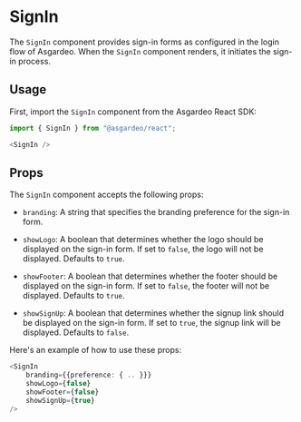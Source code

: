 <!--
 * Copyright (c) 2024, WSO2 LLC. (https://www.wso2.com).
 *
 * WSO2 LLC. licenses this file to you under the Apache License,
 * Version 2.0 (the "License"); you may not use this file except
 * in compliance with the License.
 * You may obtain a copy of the License at
 *
 *     http://www.apache.org/licenses/LICENSE-2.0
 *
 * Unless required by applicable law or agreed to in writing,
 * software distributed under the License is distributed on an
 * "AS IS" BASIS, WITHOUT WARRANTIES OR CONDITIONS OF ANY
 * KIND, either express or implied. See the License for the
 * specific language governing permissions and limitations
 * under the License.
-->

# SignIn

The `SignIn` component provides sign-in forms as configured in the login flow of Asgardeo. When the `SignIn` component renders,
it initiates the sign-in process.

## Usage

First, import the `SignIn` component from the Asgardeo React SDK:

```ts
import { SignIn } from "@asgardeo/react";

<SignIn />
```

## Props

The `SignIn` component accepts the following props:

- `branding`: A string that specifies the branding preference for the sign-in form.

- `showLogo`: A boolean that determines whether the logo should be displayed on the sign-in form. If set to `false`, the logo will not be displayed. Defaults to `true`.

- `showFooter`: A boolean that determines whether the footer should be displayed on the sign-in form. If set to `false`, the footer will not be displayed. Defaults to `true`.

- `showSignUp`: A boolean that determines whether the signup link should be displayed on the sign-in form. If set to `true`, the signup link will be displayed. Defaults to `false`.

Here's an example of how to use these props:

```ts
<SignIn
    branding={{preference: { .. }}}
    showLogo={false}
    showFooter={false}
    showSignUp={true}
/>
```
